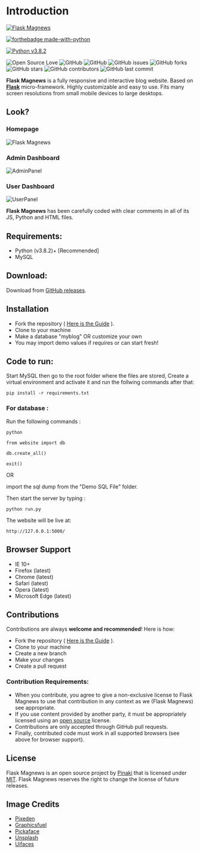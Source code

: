 # Introduction

[![Flask Magnews](https://img.shields.io/badge/Flask%20Magnews-v1.0.0-orange.svg)](https://shields.io/)

[![forthebadge made-with-python](http://ForTheBadge.com/images/badges/made-with-python.svg)](https://www.python.org/)

[![Python v3.8.2](https://img.shields.io/badge/Python-v3.8.2-g.svg)](https://shields.io/)

![Open Source Love](https://badges.frapsoft.com/os/v1/open-source.svg?v=103) ![GitHub](https://img.shields.io/github/license/pinakipb2/advanced-flask-magnews-website?label=License)  ![GitHub](https://img.shields.io/github/languages/code-size/pinakipb2/advanced-flask-magnews-website?label=Code%20Size) ![GitHub issues](https://img.shields.io/github/issues/pinakipb2/advanced-flask-magnews-website?label=Issues) ![GitHub forks](https://img.shields.io/github/forks/pinakipb2/advanced-flask-magnews-website?label=Forks) ![GitHub stars](https://img.shields.io/github/stars/pinakipb2/advanced-flask-magnews-website?label=Stars) ![GitHub contributors](https://img.shields.io/github/contributors/pinakipb2/advanced-flask-magnews-website?lable=Contributors) ![GitHub last commit](https://img.shields.io/github/last-commit/pinakipb2/advanced-flask-magnews-website?label=Last%20Commit)

**Flask Magnews** is a fully responsive and interactive blog website. Based on **[Flask](https://flask.palletsprojects.com/en/1.1.x/)** micro-framework.
Highly customizable and easy to use. Fits many screen resolutions from small mobile devices to large desktops.


## Look?
### Homepage
![Flask Magnews](https://user-images.githubusercontent.com/48859773/89181685-d7858180-d5b1-11ea-8789-b244b7a40d35.png)
### Admin Dashboard
![AdminPanel](https://user-images.githubusercontent.com/48859773/89181824-1287b500-d5b2-11ea-8078-c528ec50afbb.png)
### User Dashboard
![UserPanel](https://user-images.githubusercontent.com/48859773/89181781-fe43b800-d5b1-11ea-9c1d-6c7f291a53c3.png)


**Flask Magnews** has been carefully coded with clear comments in all of its JS, Python and HTML files.
## Requirements:
- Python (v3.8.2)+  [Recommended]
- MySQL
## Download:

Download from [GitHub releases](https://github.com/pinakipb2/advanced-flask-magnews-website/releases).
## Installation
- Fork the repository ( [Here is the Guide](https://help.github.com/articles/fork-a-repo/) ).
- Clone to your machine
- Make a database "myblog" OR customize your own
- You may import demo values if requires or can start fresh!

## Code to run:
Start MySQL then go to the root folder where the files are stored, Create a virtual environment and activate it and run the follwing commands after that:
```
pip install -r requirements.txt
```
 ### For database :
 Run the following commands :
 ```
 python
 ```
 ```
 from website import db
 ```
 ```
 db.create_all()
 ```
 ```
 exit()
 ```
 OR
 
 import the sql dump from the "Demo SQL File" folder.
 
 Then start the server by typing : 
 ```
 python run.py 
 ```
The website will be live at:
```
http://127.0.0.1:5000/
```
## Browser Support

- IE 10+
- Firefox (latest)
- Chrome (latest)
- Safari (latest)
- Opera (latest)
- Microsoft Edge (latest)

## Contributions

Contributions are always **welcome and recommended**! Here is how:

- Fork the repository ( [Here is the Guide](https://help.github.com/articles/fork-a-repo/) ).
- Clone to your machine
- Create a new branch
- Make your changes
- Create a pull request


### Contribution Requirements:

- When you contribute, you agree to give a non-exclusive license to Flask Magnews to use that contribution in any context as we (Flask Magnews) see appropriate.
- If you use content provided by another party, it must be appropriately licensed using an [open source](https://opensource.org/licenses) license.
- Contributions are only accepted through GitHub pull requests.
- Finally, contributed code must work in all supported browsers (see above for browser support).

## License

Flask Magnews is an open source project by [Pinaki](https://pinakipb2.blogpost.com) that is licensed under [MIT](https://opensource.org/licenses/MIT).
Flask Magnews reserves the right to change the license of future releases.

## Image Credits

- [Pixeden](http://www.pixeden.com/psd-web-elements/flat-responsive-showcase-psd)
- [Graphicsfuel](https://www.graphicsfuel.com/2013/02/13-high-resolution-blur-backgrounds/)
- [Pickaface](https://pickaface.net/)
- [Unsplash](https://unsplash.com/)
- [Uifaces](http://uifaces.com/)
